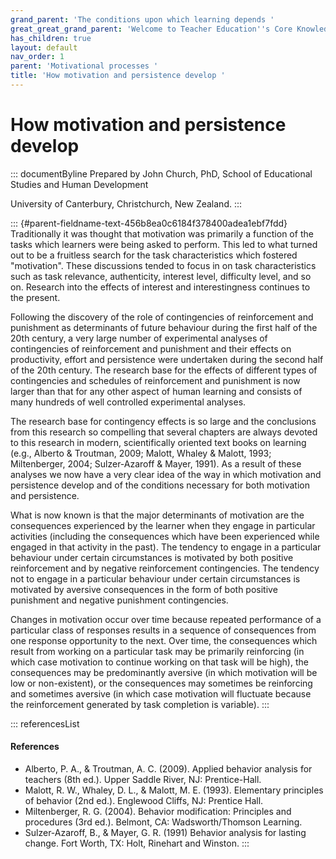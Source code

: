 ```yaml
---
grand_parent: 'The conditions upon which learning depends '
great_great_grand_parent: 'Welcome to Teacher Education''s Core Knowledge and Skills.'
has_children: true
layout: default
nav_order: 1
parent: 'Motivational processes '
title: 'How motivation and persistence develop '
---
```

# How motivation and persistence develop 


::: documentByline
Prepared by John Church, PhD, School of Educational Studies and Human
Development

University of Canterbury, Christchurch, New Zealand.
:::

::: {#parent-fieldname-text-456b8ea0c6184f378400adea1ebf7fdd}
Traditionally it was thought that motivation was primarily a function of
the tasks which learners were being asked to perform. This led to what
turned out to be a fruitless search for the task characteristics which
fostered "motivation". These discussions tended to focus in on task
characteristics such as task relevance, authenticity, interest level,
difficulty level, and so on. Research into the effects of interest and
interestingness continues to the present.

Following the discovery of the role of contingencies of reinforcement
and punishment as determinants of future behaviour during the first half
of the 20th century, a very large number of experimental analyses of
contingencies of reinforcement and punishment and their effects on
productivity, effort and persistence were undertaken during the second
half of the 20th century. The research base for the effects of different
types of contingencies and schedules of reinforcement and punishment is
now larger than that for any other aspect of human learning and consists
of many hundreds of well controlled experimental analyses.

The research base for contingency effects is so large and the
conclusions from this research so compelling that several chapters are
always devoted to this research in modern, scientifically oriented text
books on learning (e.g., Alberto & Troutman, 2009; Malott, Whaley &
Malott, 1993; Miltenberger, 2004; Sulzer-Azaroff & Mayer, 1991). As a
result of these analyses we now have a very clear idea of the way in
which motivation and persistence develop and of the conditions necessary
for both motivation and persistence.

What is now known is that the major determinants of motivation are the
consequences experienced by the learner when they engage in particular
activities (including the consequences which have been experienced while
engaged in that activity in the past). The tendency to engage in a
particular behaviour under certain circumstances is motivated by both
positive reinforcement and by negative reinforcement contingencies. The
tendency not to engage in a particular behaviour under certain
circumstances is motivated by aversive consequences in the form of both
positive punishment and negative punishment contingencies.

Changes in motivation occur over time because repeated performance of a
particular class of responses results in a sequence of consequences from
one response opportunity to the next. Over time, the consequences which
result from working on a particular task may be primarily reinforcing
(in which case motivation to continue working on that task will be
high), the consequences may be predominantly aversive (in which
motivation will be low or non-existent), or the consequences may
sometimes be reinforcing and sometimes aversive (in which case
motivation will fluctuate because the reinforcement generated by task
completion is variable).
:::

::: referencesList
#### References

-   Alberto, P. A., & Troutman, A. C. (2009). Applied behavior analysis
    for teachers (8th ed.). Upper Saddle River, NJ: Prentice-Hall.
-   Malott, R. W., Whaley, D. L., & Malott, M. E. (1993). Elementary
    principles of behavior (2nd ed.). Englewood Cliffs, NJ: Prentice
    Hall.
-   Miltenberger, R. G. (2004). Behavior modification: Principles and
    procedures (3rd ed.). Belmont, CA: Wadsworth/Thomson Learning.
-   Sulzer-Azaroff, B., & Mayer, G. R. (1991) Behavior analysis for
    lasting change. Fort Worth, TX: Holt, Rinehart and Winston.
:::
